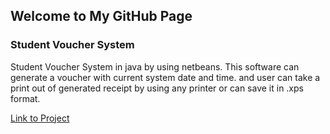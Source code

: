 ## Welcome to My GitHub Page

### Student Voucher System

Student Voucher System in java by using netbeans. This software can generate a voucher with current system date and time. and user can take a print out of generated receipt by using any printer or can save it in .xps format.



[Link to Project](https://github.com/albanmahmut/StudentVoucherSystem/tree/master/S_V_System) 

